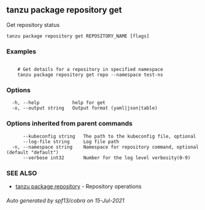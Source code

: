 ## tanzu package repository get

Get repository status

```
tanzu package repository get REPOSITORY_NAME [flags]
```

### Examples

```

    # Get details for a repository in specified namespace 	
    tanzu package repository get repo --namespace test-ns
```

### Options

```
  -h, --help            help for get
  -o, --output string   Output format (yaml|json|table)
```

### Options inherited from parent commands

```
      --kubeconfig string   The path to the kubeconfig file, optional
      --log-file string     Log file path
  -n, --namespace string    Namespace for repository command, optional (default "default")
      --verbose int32       Number for the log level verbosity(0-9)
```

### SEE ALSO

* [tanzu package repository](tanzu_package_repository.md)	 - Repository operations

###### Auto generated by spf13/cobra on 15-Jul-2021

